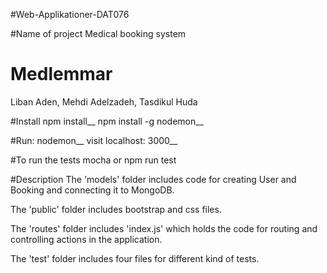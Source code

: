 #Web-Applikationer-DAT076
 
#Name of project
Medical booking system

# Medlemmar
Liban Aden, Mehdi Adelzadeh, Tasdikul Huda

#Install
npm install__
npm install -g nodemon__

#Run:
nodemon__
visit localhost: 3000__

#To run the tests
mocha or npm run test

#Description
The 'models' folder includes code for creating User and Booking and connecting it to MongoDB.

The 'public' folder includes bootstrap and css files.

The 'routes' folder includes 'index.js' which holds the code for routing and controlling actions in the application.

The 'test' folder includes four files for different kind of tests.





